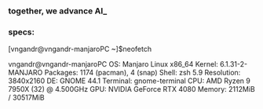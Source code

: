 ### together, we advance AI_

### specs:
[vngandr@vngandr-manjaroPC ~]$neofetch

vngandr@vngandr-manjaroPC
OS: Manjaro Linux x86_64
Kernel: 6.1.31-2-MANJARO
Packages: 1174 (pacman), 4 (snap)
Shell: zsh 5.9
Resolution: 3840x2160
DE: GNOME 44.1
Terminal: gnome-terminal
CPU: AMD Ryzen 9 7950X (32) @ 4.500GHz
GPU: NVIDIA GeForce RTX 4080
Memory: 2112MiB / 30517MiB
                           
                                
                               
                                
